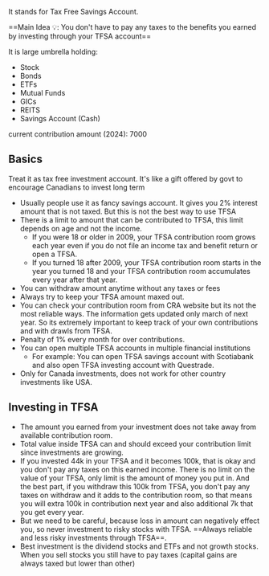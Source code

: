 It stands for Tax Free Savings Account.

==Main Idea 💡: You don't have to pay any taxes to the benefits you earned by investing through your TFSA account==

It is  large umbrella holding:
- Stock
- Bonds
- ETFs
- Mutual Funds
- GICs
- REITS
- Savings Account (Cash)

current contribution amount (2024): 7000
## Basics

Treat it as tax free investment account. It's like a gift offered by govt to encourage Canadians to invest long term

- Usually people use it as fancy savings account. It gives you 2% interest amount that is not taxed. But this is not the best way to use TFSA
- There is a limit to amount that can be contributed to TFSA, this limit depends on age and not the income.
	- If you were 18 or older in 2009, your TFSA contribution room grows each year even if you do not file an income tax and benefit return or open a TFSA.
	- If you turned 18 after 2009, your TFSA contribution room starts in the year you turned 18 and your TFSA contribution room accumulates every year after that year.
- You can withdraw amount anytime without any taxes or fees
- Always try to keep your TFSA amount maxed out.
- You can check your contribution room from CRA website but its not the most reliable ways. The information gets updated only march of next year. So its extremely important to keep track of your own contributions and with drawls from TFSA.
- Penalty of 1% every month for over contributions.
- You can open multiple TFSA accounts in multiple financial institutions
	- For example: You can open TFSA savings account with Scotiabank and also open TFSA investing account with Questrade.
- Only for Canada investments, does not work for other country investments like USA.

## Investing in TFSA

- The amount you earned from your investment does not take away from available contribution room.
- Total value inside TFSA can and should exceed your contribution limit since investments are growing.
- If you invested 44k in your TFSA and it becomes 100k, that is okay and you don't pay any taxes on this earned income. There is no limit on the value of your TFSA, only limit is the amount of money you put in. And the best part, if you withdraw this 100k from TFSA, you don't pay any taxes on withdraw and it adds to the contribution room, so that means you will extra 100k in contribution next year and also additional 7k that you get every year.
- But we need to be careful, because loss in amount can negatively effect you, so never investment to risky stocks with TFSA. ==Always reliable and less risky investments through TFSA==.
- Best investment is the dividend stocks and ETFs and not growth stocks. When you sell stocks you still have to pay taxes (capital gains are always taxed but lower than other)


